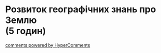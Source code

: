 <div id="hypercomments_widget" class="js-hypercomments-widget invisible"></div>

# Розвиток географічних знань про Землю <br> (5 годин)

<div class="js-hypercomments-container">
<a href="http://hypercomments.com" class="hc-link" title="comments widget">comments powered by HyperComments</a>
</div>